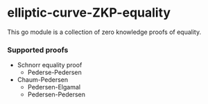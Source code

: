 # elliptic-curve-ZKP-equality

This go module is a collection of zero knowledge proofs of equality.

### Supported proofs

- Schnorr equality proof
  - Pederse-Pedersen
- Chaum-Pedersen
  - Pedersen-Elgamal
  - Pedersen-Pedersen
